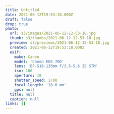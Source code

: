 ```yaml
---
title: Untitled
date: 2021-06-12T19:53:18.000Z
draft: false
drop: true
photo:
  url: s3/images/2021-06-12-12-53-18.jpg
  thumb: s3/thumbs/2021-06-12-12-53-18.jpg
  preview: s3/previews/2021-06-12-12-53-18.jpg
  created: 2021-06-12T19:53:18.000Z
  exif:
    make: Canon
    model: 'Canon EOS 70D'
    lens: 'EF-S18-135mm f/3.5-5.6 IS STM'
    iso: 100
    aperture: 10
    shutter_speed: 1/80
    focal_length: '18.0 mm'
    gps: null
  title: null
  caption: null
links: []
---
```

